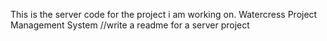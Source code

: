 This is the server code for the project i am working on.
Watercress Project Management System
//write a readme for a server project
